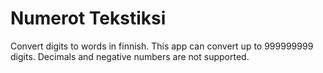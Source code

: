 # Numerot Tekstiksi

Convert digits to words in finnish. This app can convert up to 999999999 digits. Decimals and negative numbers are not supported.